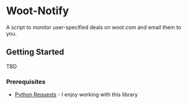 # Woot-Notify

A script to monitor user-specified deals on woot.com and email them to you.

## Getting Started

TBD

### Prerequisites

* [Python Requests](https://pypi.org/project/requests/) - I enjoy working with this library